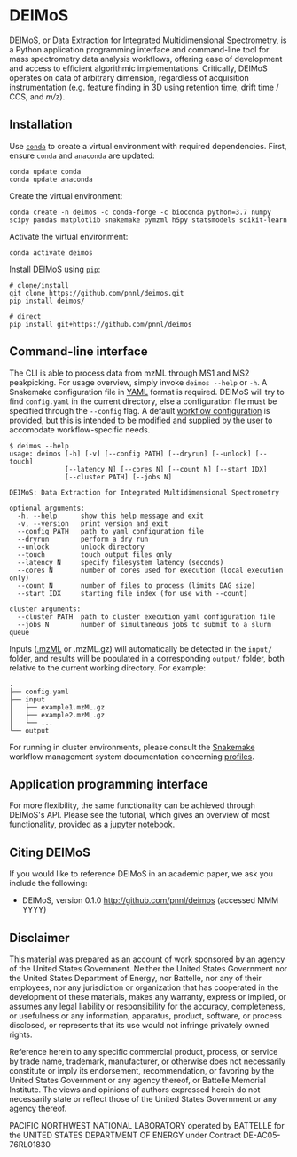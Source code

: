 DEIMoS
=======
DEIMoS, or Data Extraction for Integrated Multidimensional Spectrometry, is a Python application programming interface and command-line tool for mass spectrometry data analysis workflows, offering ease of development and access to efficient algorithmic implementations. Critically, DEIMoS operates on data of arbitrary dimension, regardless of acquisition instrumentation (e.g. feature finding in 3D using retention time, drift time / CCS, and _m/z_).

Installation
------------
Use [``conda``](https://www.anaconda.com/download/) to create a virtual environment with required dependencies. First, ensure ``conda`` and ``anaconda`` are updated:
```
conda update conda
conda update anaconda
```

Create the virtual environment:
```
conda create -n deimos -c conda-forge -c bioconda python=3.7 numpy scipy pandas matplotlib snakemake pymzml h5py statsmodels scikit-learn
```

Activate the virtual environment:
```
conda activate deimos
```

Install DEIMoS using [``pip``](https://pypi.org/project/pip/):
```
# clone/install
git clone https://github.com/pnnl/deimos.git
pip install deimos/

# direct
pip install git+https://github.com/pnnl/deimos
```

Command-line interface
----------------------
The CLI is able to process data from mzML through MS1 and MS2 peakpicking. For usage overview, simply invoke ``deimos --help`` or ``-h``. A Snakemake configuration file in [YAML](http://yaml.org/) format is required. DEIMoS will try to find ``config.yaml`` in the current directory, else a configuration file must be specified through the ``--config`` flag. A default [workflow configuration](resources/example_config.yaml) is provided, but this is intended to be modified and supplied by the user to accomodate workflow-specific needs.

```
$ deimos --help
usage: deimos [-h] [-v] [--config PATH] [--dryrun] [--unlock] [--touch]
              [--latency N] [--cores N] [--count N] [--start IDX]
              [--cluster PATH] [--jobs N]

DEIMoS: Data Extraction for Integrated Multidimensional Spectrometry

optional arguments:
  -h, --help      show this help message and exit
  -v, --version   print version and exit
  --config PATH   path to yaml configuration file
  --dryrun        perform a dry run
  --unlock        unlock directory
  --touch         touch output files only
  --latency N     specify filesystem latency (seconds)
  --cores N       number of cores used for execution (local execution only)
  --count N       number of files to process (limits DAG size)
  --start IDX     starting file index (for use with --count)

cluster arguments:
  --cluster PATH  path to cluster execution yaml configuration file
  --jobs N        number of simultaneous jobs to submit to a slurm queue
```

Inputs ([.mzML](http://www.psidev.info/mzML) or .mzML.gz) will automatically be detected in the ``input/`` folder, and results will be populated in a corresponding ``output/`` folder, both relative to the current working directory. For example:

```
.
├── config.yaml
├── input
│   ├── example1.mzML.gz
│   ├── example2.mzML.gz
│   └── ...
└── output
```

For running in cluster environments, please consult the [Snakemake](https://snakemake.readthedocs.io) workflow management system documentation concerning [profiles](https://snakemake.readthedocs.io/en/stable/executing/cli.html#profiles).

Application programming interface
---------------------------------
For more flexibility, the same functionality can be achieved through DEIMoS's API. Please see the tutorial, which gives an overview of most functionality, provided as a [jupyter notebook](examples/tutorial.ipynb).

Citing DEIMoS
-------------
If you would like to reference DEIMoS in an academic paper, we ask you include the following:
* DEIMoS, version 0.1.0 http://github.com/pnnl/deimos (accessed MMM YYYY)

Disclaimer
----------
This material was prepared as an account of work sponsored by an agency of the United States Government. Neither the United States Government nor the United States Department of Energy, nor Battelle, nor any of their employees, nor any jurisdiction or organization that has cooperated in the development of these materials, makes any warranty, express or implied, or assumes any legal liability or responsibility for the accuracy, completeness, or usefulness or any information, apparatus, product, software, or process disclosed, or represents that its use would not infringe privately owned rights.

Reference herein to any specific commercial product, process, or service by trade name, trademark, manufacturer, or otherwise does not necessarily constitute or imply its endorsement, recommendation, or favoring by the United States Government or any agency thereof, or Battelle Memorial Institute. The views and opinions of authors expressed herein do not necessarily state or reflect those of the United States Government or any agency thereof.

PACIFIC NORTHWEST NATIONAL LABORATORY operated by BATTELLE for the UNITED STATES DEPARTMENT OF ENERGY under Contract DE-AC05-76RL01830

